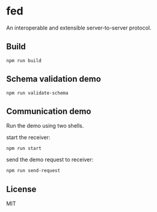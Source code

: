 # fed
An interoperable and extensible server-to-server protocol.

## Build
```
npm run build
```

## Schema validation demo
```
npm run validate-schema
```

## Communication demo
Run the demo using two shells.

start the receiver:
```
npm run start
```

send the demo request to receiver:
```
npm run send-request
```

## License
MIT
